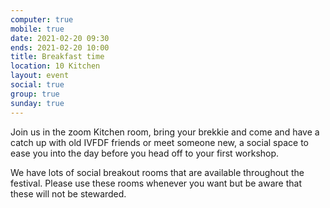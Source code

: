 ```yaml
---
computer: true
mobile: true
date: 2021-02-20 09:30
ends: 2021-02-20 10:00
title: Breakfast time
location: 10 Kitchen
layout: event
social: true
group: true
sunday: true
---
```

Join us in the zoom Kitchen room, bring your brekkie and come and have a catch up with old IVFDF friends or meet someone new, a social space to ease you into the day before you head off to your first workshop.

We have lots of social breakout rooms that are available throughout the festival. Please use these rooms whenever you want but be aware that these will not be stewarded. 
